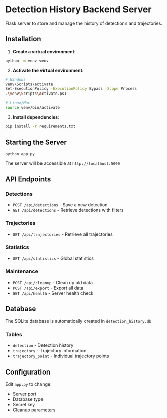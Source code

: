 # Detection History Backend Server

Flask server to store and manage the history of detections and trajectories.

## Installation

1. **Create a virtual environment**:
```bash
python -m venv venv
```

2. **Activate the virtual environment**:
```bash
# Windows
venv\Scripts\activate
Set-ExecutionPolicy -ExecutionPolicy Bypass -Scope Process
.\venv\Scripts\Activate.ps1

# Linux/Mac
source venv/bin/activate
```

3. **Install dependencies**:
```bash
pip install -r requirements.txt
```

## Starting the Server

```bash
python app.py
```

The server will be accessible at `http://localhost:5000`

## API Endpoints

### Detections
- `POST /api/detections` - Save a new detection
- `GET /api/detections` - Retrieve detections with filters

### Trajectories
- `GET /api/trajectories` - Retrieve all trajectories

### Statistics
- `GET /api/statistics` - Global statistics

### Maintenance
- `POST /api/cleanup` - Clean up old data
- `POST /api/export` - Export all data
- `GET /api/health` - Server health check

## Database

The SQLite database is automatically created in `detection_history.db`

### Tables
- `detection` - Detection history
- `trajectory` - Trajectory information
- `trajectory_point` - Individual trajectory points

## Configuration

Edit `app.py` to change:
- Server port
- Database type
- Secret key
- Cleanup parameters 